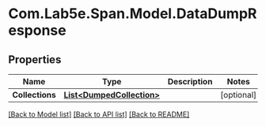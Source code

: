 # Com.Lab5e.Span.Model.DataDumpResponse

## Properties

Name | Type | Description | Notes
------------ | ------------- | ------------- | -------------
**Collections** | [**List&lt;DumpedCollection&gt;**](DumpedCollection.md) |  | [optional] 

[[Back to Model list]](../README.md#documentation-for-models) [[Back to API list]](../README.md#documentation-for-api-endpoints) [[Back to README]](../README.md)

